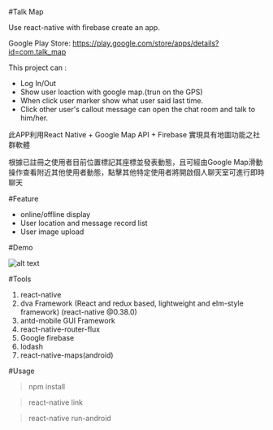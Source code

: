 
#Talk Map

Use react-native with firebase create an app.

Google Play Store:
https://play.google.com/store/apps/details?id=com.talk_map

This project can :

* Log In/Out
* Show user loaction with google map.(trun on the GPS)
* When click user marker show what user said last time.
* Click other user's callout message can open the chat room and talk to him/her.

此APP利用React Native + Google Map API + Firebase 實現具有地圖功能之社群軟體

根據已註冊之使用者目前位置標記其座標並發表動態，且可經由Google Map滑動操作查看附近其他使用者動態，點擊其他特定使用者將開啟個人聊天室可進行即時聊天

#Feature

* online/offline display
* User location and message record list
* User image upload

#Demo

![alt text](https://github.com/rice0102/react-native-talkmap/blob/master/k155qt4ytE.gif "TalkMap")


#Tools
1. react-native
2. dva Framework (React and redux based, lightweight and elm-style framework) (react-native @0.38.0)
3. antd-mobile GUI Framework
4. react-native-router-flux
5. Google firebase
6. lodash
7. react-native-maps(android)

#Usage


> npm install

> react-native link

> react-native run-android


